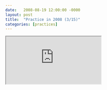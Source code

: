 ```yaml
---
date:   2008-08-19 12:00:00 -0000
layout: post
title:  "Practice in 2008 (3/15)"
categories: [practices]
---
```

<iframe src="https://www.youtube.com/embed/v3wHVNY20EA?rel=0" allowfullscreen="allowfullscreen"></iframe>
